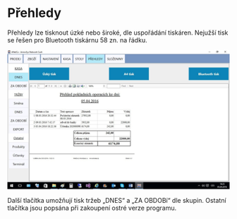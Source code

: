 # Přehledy

Přehledy lze tisknout úzké nebo široké, dle uspořádání tiskáren. Nejužší tisk se řešen pro Bluetooth tiskárnu 58 zn. na řádku.

![Přehledy](img/report.png)

Další tlačítka umožňují tisk tržeb „DNES“ a „ZA OBDOBí“ dle skupin. Ostatní tlačítka jsou popsána  při zakoupení ostré verze programu.





